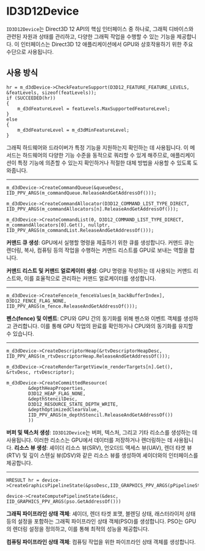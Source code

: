 # ID3D12Device
`ID3D12Device`는 Direct3D 12 API의 핵심 인터페이스 중 하나로, 그래픽 디바이스와 관련된 자원과 상태를 관리하고, 다양한 그래픽 작업을 수행할 수 있는 기능을 제공합니다. 이 인터페이스는 Direct3D 12 애플리케이션에서 GPU와 상호작용하기 위한 주요 수단으로 사용됩니다.

## 사용 방식
    hr = m_d3dDevice->CheckFeatureSupport(D3D12_FEATURE_FEATURE_LEVELS, &featLevels, sizeof(featLevels));
    if (SUCCEEDED(hr))
    {
        m_d3dFeatureLevel = featLevels.MaxSupportedFeatureLevel;
    }
    else
    {
        m_d3dFeatureLevel = m_d3dMinFeatureLevel;
    }
    
그래픽 하드웨어와 드라이버가 특정 기능을 지원하는지 확인하는 데 사용됩니다. 이 메서드는 하드웨어의 다양한 기능 수준을 동적으로 쿼리할 수 있게 해주므로, 애플리케이션이 특정 기능에 의존할 수 있는지 확인하거나 적절한 대체 방법을 사용할 수 있도록 도와줍니다.

---
	m_d3dDevice->CreateCommandQueue(&queueDesc, IID_PPV_ARGS(m_commandQueue.ReleaseAndGetAddressOf()));
	
	m_d3dDevice->CreateCommandAllocator(D3D12_COMMAND_LIST_TYPE_DIRECT, IID_PPV_ARGS(m_commandAllocators[n].ReleaseAndGetAddressOf()));
	
	m_d3dDevice->CreateCommandList(0, D3D12_COMMAND_LIST_TYPE_DIRECT, m_commandAllocators[0].Get(), nullptr, IID_PPV_ARGS(m_commandList.ReleaseAndGetAddressOf()));

**커맨드 큐 생성**: GPU에서 실행할 명령을 제출하기 위한 큐를 생성합니다. 커맨드 큐는 렌더링, 복사, 컴퓨팅 등의 작업을 수행하는 커맨드 리스트를 GPU로 보내는 역할을 합니다.

**커맨드 리스트 및 커맨드 얼로케이터 생성**: GPU 명령을 작성하는 데 사용되는 커맨드 리스트와, 이를 효율적으로 관리하는 커맨드 얼로케이터를 생성합니다.

---

	m_d3dDevice->CreateFence(m_fenceValues[m_backBufferIndex], D3D12_FENCE_FLAG_NONE, IID_PPV_ARGS(m_fence.ReleaseAndGetAddressOf()));

**펜스(fence) 및 이벤트**: CPU와 GPU 간의 동기화를 위해 펜스와 이벤트 객체를 생성하고 관리합니다. 이를 통해 GPU 작업의 완료를 확인하거나 CPU와의 동기화를 유지할 수 있습니다.

---

	m_d3dDevice->CreateDescriptorHeap(&rtvDescriptorHeapDesc, IID_PPV_ARGS(m_rtvDescriptorHeap.ReleaseAndGetAddressOf()));
	
	m_d3dDevice->CreateRenderTargetView(m_renderTargets[n].Get(), &rtvDesc, rtvDescriptor);
	
	m_d3dDevice->CreateCommittedResource(
            &depthHeapProperties,
            D3D12_HEAP_FLAG_NONE,
            &depthStencilDesc,
            D3D12_RESOURCE_STATE_DEPTH_WRITE,
            &depthOptimizedClearValue,
            IID_PPV_ARGS(m_depthStencil.ReleaseAndGetAddressOf())
            ))
	
 **버퍼 및 텍스처 생성**: `ID3D12Device`는 버퍼, 텍스처, 그리고 기타 리소스를 생성하는 데 사용됩니다. 이러한 리소스는 GPU에서 데이터를 저장하거나 렌더링하는 데 사용됩니다.
 **리소스 뷰 생성**: 셰이더 리소스 뷰(SRV), 언오더드 액세스 뷰(UAV), 렌더 타겟 뷰(RTV) 및 깊이 스텐실 뷰(DSV)와 같은 리소스 뷰를 생성하여 셰이더와의 인터페이스를 제공합니다.

---

    HRESULT hr = device->CreateGraphicsPipelineState(&psoDesc,IID_GRAPHICS_PPV_ARGS(pPipelineState));
        
	device->CreateComputePipelineState(&desc, IID_GRAPHICS_PPV_ARGS(pso.GetAddressOf()))

**그래픽 파이프라인 상태 객체**: 셰이더, 렌더 타겟 포맷, 블렌딩 상태, 래스터라이저 상태 등의 설정을 포함하는 그래픽 파이프라인 상태 객체(PSO)를 생성합니다. PSO는 GPU의 렌더링 설정을 정의하고, 이를 통해 최적의 성능을 제공합니다.

**컴퓨팅 파이프라인 상태 객체**: 컴퓨팅 작업을 위한 파이프라인 상태 객체를 생성합니다.